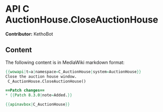 # API C AuctionHouse.CloseAuctionHouse

**Contributor:** KethoBot

## Content

The following content is in MediaWiki markdown format:

```mediawiki
{{wowapi|t=a|namespace=C_AuctionHouse|system=AuctionHouse}}
Close the auction house window.
 C_AuctionHouse.CloseAuctionHouse()

==Patch changes==
* {{Patch 8.3.0|note=Added.}}

{{apinavbox|C_AuctionHouse}}
```